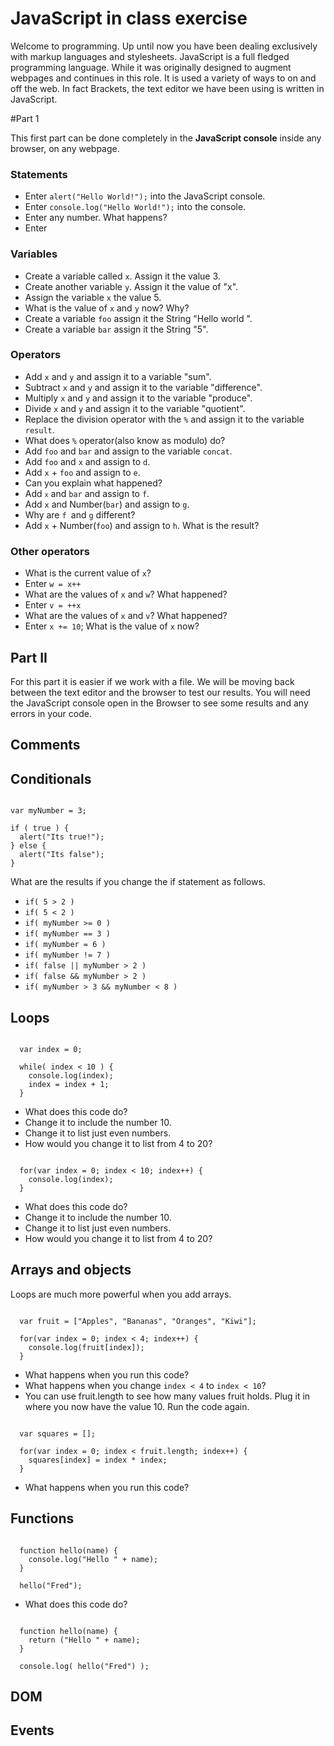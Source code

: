 # JavaScript in class exercise

Welcome to programming. Up until now you have been dealing exclusively with markup languages and stylesheets. JavaScript is a full fledged programming language. While it was originally designed to augment webpages and continues in this role. It is used a variety of ways to on and off the web. In fact Brackets, the text editor we have been using is written in JavaScript.

#Part 1

This first part can be done completely in the **JavaScript console** inside any browser, on any webpage.

### Statements
* Enter <code>alert("Hello World!");</code> into the JavaScript console.
* Enter <code>console.log("Hello World!");</code> into the console.
* Enter any number. What happens?
* Enter

### Variables

* Create a variable called <code>x</code>. Assign it the value 3.
* Create another variable <code>y</code>. Assign it the value of "x".
* Assign the variable <code>x</code> the value 5. 
* What is the value of <code>x</code> and <code>y</code> now? Why?
* Create a variable <code>foo</code> assign it the String "Hello world ".
* Create a variable <code>bar</code> assign it the String "5".

### Operators

* Add <code>x</code> and <code>y</code> and assign it to a variable "sum".
* Subtract <code>x</code> and <code>y</code> and assign it to the variable "difference".
* Multiply <code>x</code> and <code>y</code> and assign it to the variable "produce".
* Divide <code>x</code> and <code>y</code> and assign it to the variable "quotient".
* Replace the division operator with the <code>%</code> and assign it to the variable <code>result</code>.
* What does <code>%</code> operator(also know as modulo) do?
* Add <code>foo</code> and <code>bar</code> and assign to the variable <code>concat</code>.
* Add <code>foo</code> and <code>x</code> and assign to <code>d</code>.
* Add <code>x</code> + <code>foo</code> and assign to <code>e</code>.
* Can you explain what happened?
* Add <code><code>x</code></code> and <code>bar</code> and assign to <code>f</code>.
* Add <code>x</code> and Number(<code>bar</code>) and assign to <code>g</code>.
* Why are <code>f </code>and <code>g</code> different?
* Add <code>x</code> + Number(<code>foo</code>) and assign to <code>h</code>. What is the result?

### Other operators

* What is the current value of <code>x</code>?
* Enter <code>w = x++</code>
* What are the values of <code>x</code> and <code>w</code>? What happened?
* Enter <code>v = ++x</code>
* What are the values of <code>x</code> and <code>v</code>? What happened?
* Enter <code>x += 10</code>; What is the value of <code>x</code> now?

## Part II

For this part it is easier if we work with a file. We will be moving back between the text editor and the browser to test our results. You will need the JavaScript console open in the Browser to see some results and any errors in your code.

## Comments

## Conditionals

<pre><code>
var myNumber = 3;

if ( true ) {
  alert("Its true!");
} else {
  alert("Its false");
}
</code></pre>

What are the results if you change the if statement as follows.

* <code>if( 5 &gt; 2 )</code>
* <code>if( 5 &lt; 2 )</code>
* <code>if( myNumber &gt;= 0 )</code>
* <code>if( myNumber == 3 )</code>
* <code>if( myNumber = 6 )</code>
* <code>if( myNumber != 7 )</code>
* <code>if( false || myNumber &gt; 2 )</code>
* <code>if( false && myNumber &gt; 2 )</code>
* <code>if( myNumber &gt; 3 && myNumber &lt; 8 )</code>

## Loops

<pre><code>
  var index = 0;
  
  while( index &lt; 10 ) {
    console.log(index);
    index = index + 1;
  }
</code></pre>

* What does this code do?
* Change it to include the number 10.
* Change it to list just even numbers.
* How would you change it to list from 4 to 20?

<pre><code>
  for(var index = 0; index &lt; 10; index++) {
    console.log(index);
  }
</code></pre>

* What does this code do?
* Change it to include the number 10.
* Change it to list just even numbers.
* How would you change it to list from 4 to 20?

## Arrays and objects

Loops are much more powerful when you add arrays.

<pre><code>
  var fruit = ["Apples", "Bananas", "Oranges", "Kiwi"];
 
  for(var index = 0; index &lt; 4; index++) {
    console.log(fruit[index]);
  }
</code></pre>

* What happens when you run this code?
* What happens when you change <code>index &lt; 4</code> to <code>index &lt; 10</code>?
* You can use fruit.length to see how many values fruit holds. Plug it in where you now have the value 10. Run the code again.

<pre><code>
  var squares = [];
 
  for(var index = 0; index &lt; fruit.length; index++) {
    squares[index] = index * index;
  }
</code></pre>

* What happens when you run this code?

## Functions

<pre><code>
  function hello(name) {
    console.log("Hello " + name);
  }
  
  hello("Fred");
</code></pre>

* What does this code do?

<pre><code>
  function hello(name) {
    return ("Hello " + name);
  }
  
  console.log( hello("Fred") );
</code></pre>




## DOM

## Events



